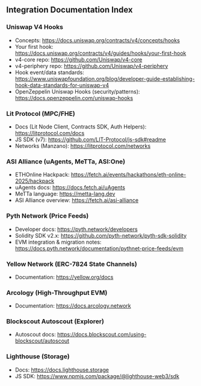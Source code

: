 ## Integration Documentation Index

### Uniswap V4 Hooks
- Concepts: https://docs.uniswap.org/contracts/v4/concepts/hooks
- Your first hook: https://docs.uniswap.org/contracts/v4/guides/hooks/your-first-hook
- v4-core repo: https://github.com/Uniswap/v4-core
- v4-periphery repo: https://github.com/Uniswap/v4-periphery
- Hook event/data standards: https://www.uniswapfoundation.org/blog/developer-guide-establishing-hook-data-standards-for-uniswap-v4
- OpenZeppelin Uniswap Hooks (security/patterns): https://docs.openzeppelin.com/uniswap-hooks

### Lit Protocol (MPC/FHE)
- Docs (Lit Node Client, Contracts SDK, Auth Helpers): https://litprotocol.com/docs
- JS SDK (v7): https://github.com/LIT-Protocol/js-sdk#readme
- Networks (Manzano): https://litprotocol.com/networks

### ASI Alliance (uAgents, MeTTa, ASI:One)
- ETHOnline Hackpack: https://fetch.ai/events/hackathons/eth-online-2025/hackpack
- uAgents docs: https://docs.fetch.ai/uAgents
- MeTTa language: https://metta-lang.dev
- ASI Alliance overview: https://fetch.ai/asi-alliance

### Pyth Network (Price Feeds)
- Developer docs: https://pyth.network/developers
- Solidity SDK v2.x: https://github.com/pyth-network/pyth-sdk-solidity
- EVM integration & migration notes: https://docs.pyth.network/documentation/pythnet-price-feeds/evm

### Yellow Network (ERC-7824 State Channels)
- Documentation: https://yellow.org/docs

### Arcology (High-Throughput EVM)
- Documentation: https://docs.arcology.network

### Blockscout Autoscout (Explorer)
- Autoscout docs: https://docs.blockscout.com/using-blockscout/autoscout

### Lighthouse (Storage)
- Docs: https://docs.lighthouse.storage
- JS SDK: https://www.npmjs.com/package/@lighthouse-web3/sdk


